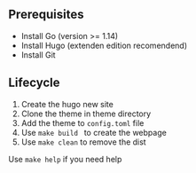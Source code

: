 ## Prerequisites
* Install Go (version >= 1.14)
* Install Hugo (extenden edition recomendend)
* Install Git

## Lifecycle
1. Create the hugo new site
2. Clone the theme in theme directory
3. Add the theme to `config.toml` file
4. Use `make build ` to create the webpage
5. Use `make clean` to remove the dist

Use `make help` if you need help
